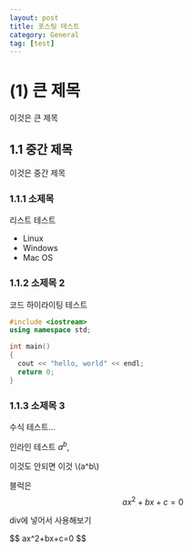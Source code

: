```yaml
---
layout: post
title: 포스팅 테스트
category: General
tag: [test]
---
```

# (1) 큰 제목
이것은 큰 제목
## 1.1 중간 제목
이것은 중간 제목
### 1.1.1 소제목
리스트 테스트
- Linux
- Windows
- Mac OS


### 1.1.2 소제목 2
코드 하이라이팅 테스트
```c++
#include <iostream>
using namespace std;

int main()
{
  cout << "hello, world" << endl;
  return 0;
}
```

### 1.1.3 소제목 3

수식 테스트... 

인라인 테스트 <span>$a^b$</span>,

이것도 안되면 이것 <span>\\(a^b\\)</span>

블럭은 $$ax^2+bx+c=0$$

div에 넣어서 사용해보기

<div>$$ ax^2+bx+c=0 $$</div>